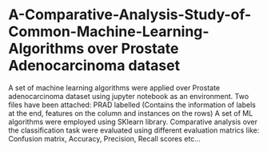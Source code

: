# A-Comparative-Analysis-Study-of-Common-Machine-Learning-Algorithms over Prostate Adenocarcinoma dataset
A set of machine learning algorithms were applied over Prostate adenocarcinoma dataset using jupyter notebook as an environment.
Two files have been attached:
PRAD labelled (Contains the information of labels at the end, features on the column and instances on the rows)
A set of ML algorithms were employed using SKlearn library. Comparative analysis over the classification task were evaluated using different evaluation matrics like:
Confusion matrix, Accuracy, Precision, Recall scores etc...
